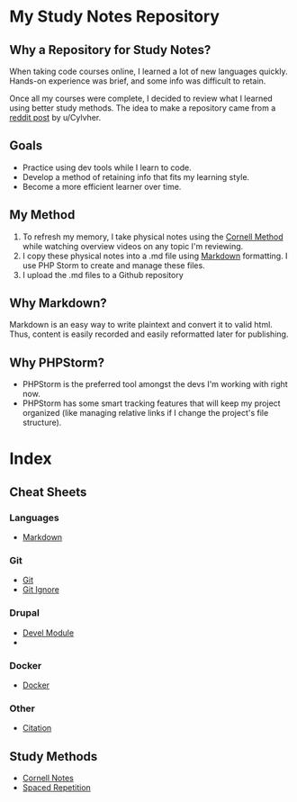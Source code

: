 # My Study Notes Repository

## Why a Repository for Study Notes?
When taking code courses online, I learned a lot of new languages quickly. Hands-on experience was brief, and some info was difficult to retain.

Once all my courses were complete, I decided to review what I learned using better study methods.
The idea to make a repository came from a [reddit post](https://www.reddit.com/r/learnprogramming/comments/11n6n7z/using_github_to_write_my_notes_has_helped_me/) by u/Cylvher.

## Goals
* Practice using dev tools while I learn to code.
* Develop a method of retaining info that fits my learning style.
* Become a more efficient learner over time.

## My Method

1. To refresh my memory, I take physical notes using the [Cornell Method](cornell-notes.md) while watching overview videos on any topic I'm reviewing.
2. I copy these physical notes into a .md file using [Markdown](markdown.md) formatting. I use PHP Storm to create and manage these files.
3. I upload the .md files to a Github repository

## Why Markdown?
Markdown is an easy way to write plaintext and convert it to valid html. Thus, content is easily recorded and easily reformatted later for publishing.

## Why PHPStorm?
* PHPStorm is the preferred tool amongst the devs I'm working with right now.
* PHPStorm has some smart tracking features that will keep my project organized (like managing relative links if I change the project's file structure).

# Index

## Cheat Sheets

### Languages
* [Markdown](markdown.md)

### Git
* [Git](git-basics.md)
* [Git Ignore](gitignore.md)

### Drupal
* [Devel Module](devel-module.md)
* 
### Docker
* [Docker](docker.md)

### Other
* [Citation](citation.md)

## Study Methods
* [Cornell Notes](cornell-notes.md)
* [Spaced Repetition](spaced-repetition.md)

